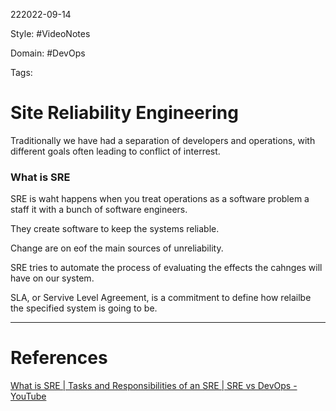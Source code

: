 222022-09-14

Style: #VideoNotes 

Domain: #DevOps 

Tags:

# Site Reliability Engineering

Traditionally we have had a separation of developers and operations, with different goals often leading to conflict of interrest.

### What is SRE
SRE is waht happens when you treat operations as a software problem a staff it with a bunch of software engineers.

They create software to keep the systems reliable.

Change are on eof the main sources of unreliability.

SRE tries to automate the process of evaluating the effects the cahnges will have on our system.

SLA, or Servive Level Agreement, is a commitment to define how relailbe the specified system is going to be.




___
# References
[What is SRE | Tasks and Responsibilities of an SRE | SRE vs DevOps - YouTube](https://www.youtube.com/watch?v=OnK4IKgLl24&list=PLyUybGJ3e9oPqaKRxvmQx_WspljeE5_Ho&index=28)